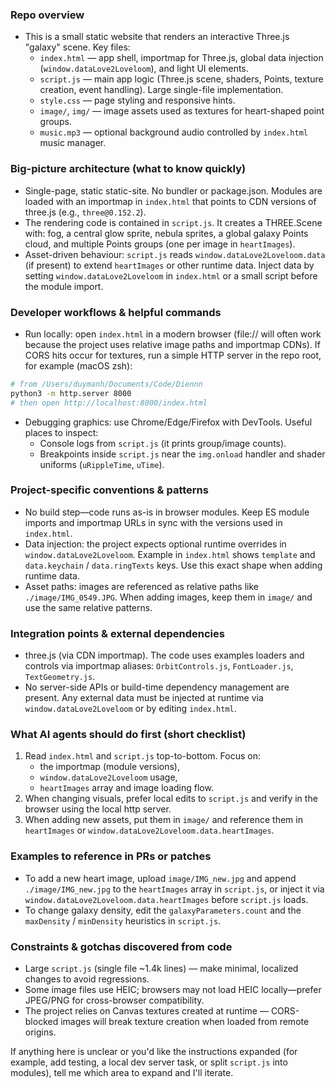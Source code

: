 ### Repo overview

- This is a small static website that renders an interactive Three.js "galaxy" scene. Key files:
  - `index.html` — app shell, importmap for Three.js, global data injection (`window.dataLove2Loveloom`), and light UI elements.
  - `script.js` — main app logic (Three.js scene, shaders, Points, texture creation, event handling). Large single-file implementation.
  - `style.css` — page styling and responsive hints.
  - `image/`, `img/` — image assets used as textures for heart-shaped point groups.
  - `music.mp3` — optional background audio controlled by `index.html` music manager.

### Big-picture architecture (what to know quickly)

- Single-page, static static-site. No bundler or package.json. Modules are loaded with an importmap in `index.html` that points to CDN versions of three.js (e.g., `three@0.152.2`).
- The rendering code is contained in `script.js`. It creates a THREE.Scene with: fog, a central glow sprite, nebula sprites, a global galaxy Points cloud, and multiple Points groups (one per image in `heartImages`).
- Asset-driven behaviour: `script.js` reads `window.dataLove2Loveloom.data` (if present) to extend `heartImages` or other runtime data. Inject data by setting `window.dataLove2Loveloom` in `index.html` or a small script before the module import.

### Developer workflows & helpful commands

- Run locally: open `index.html` in a modern browser (file:// will often work because the project uses relative image paths and importmap CDNs). If CORS hits occur for textures, run a simple HTTP server in the repo root, for example (macOS zsh):

```bash
# from /Users/duymanh/Documents/Code/Diennn
python3 -m http.server 8000
# then open http://localhost:8000/index.html
```

- Debugging graphics: use Chrome/Edge/Firefox with DevTools. Useful places to inspect:
  - Console logs from `script.js` (it prints group/image counts).
  - Breakpoints inside `script.js` near the `img.onload` handler and shader uniforms (`uRippleTime`, `uTime`).

### Project-specific conventions & patterns

- No build step—code runs as-is in browser modules. Keep ES module imports and importmap URLs in sync with the versions used in `index.html`.
- Data injection: the project expects optional runtime overrides in `window.dataLove2Loveloom`. Example in `index.html` shows `template` and `data.keychain` / `data.ringTexts` keys. Use this exact shape when adding runtime data.
- Asset paths: images are referenced as relative paths like `./image/IMG_0549.JPG`. When adding images, keep them in `image/` and use the same relative patterns.

### Integration points & external dependencies

- three.js (via CDN importmap). The code uses examples loaders and controls via importmap aliases: `OrbitControls.js`, `FontLoader.js`, `TextGeometry.js`.
- No server-side APIs or build-time dependency management are present. Any external data must be injected at runtime via `window.dataLove2Loveloom` or by editing `index.html`.

### What AI agents should do first (short checklist)

1. Read `index.html` and `script.js` top-to-bottom. Focus on:
   - the importmap (module versions),
   - `window.dataLove2Loveloom` usage,
   - `heartImages` array and image loading flow.
2. When changing visuals, prefer local edits to `script.js` and verify in the browser using the local http server.
3. When adding new assets, put them in `image/` and reference them in `heartImages` or `window.dataLove2Loveloom.data.heartImages`.

### Examples to reference in PRs or patches

- To add a new heart image, upload `image/IMG_new.jpg` and append `./image/IMG_new.jpg` to the `heartImages` array in `script.js`, or inject it via `window.dataLove2Loveloom.data.heartImages` before `script.js` loads.
- To change galaxy density, edit the `galaxyParameters.count` and the `maxDensity` / `minDensity` heuristics in `script.js`.

### Constraints & gotchas discovered from code

- Large `script.js` (single file ~1.4k lines) — make minimal, localized changes to avoid regressions.
- Some image files use HEIC; browsers may not load HEIC locally—prefer JPEG/PNG for cross-browser compatibility.
- The project relies on Canvas textures created at runtime — CORS-blocked images will break texture creation when loaded from remote origins.

If anything here is unclear or you'd like the instructions expanded (for example, add testing, a local dev server task, or split `script.js` into modules), tell me which area to expand and I'll iterate.
